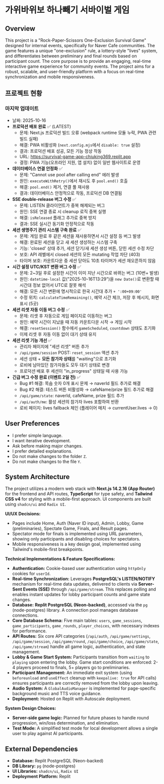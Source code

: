 # 가위바위보 하나빼기 서바이벌 게임

## Overview
This project is a "Rock-Paper-Scissors One-Exclusion Survival Game" designed for internal events, specifically for Naver Cafe communities. The game features a unique "one-exclusion" rule, a lottery-style "lives" system, and differentiates between preliminary and final rounds based on participant count. The core purpose is to provide an engaging, real-time interactive game experience for community events. The project aims for a robust, scalable, and user-friendly platform with a focus on real-time synchronization and mobile responsiveness.

## 프로젝트 현황

### 마지막 업데이트
- 날짜: 2025-10-16
- **프로덕션 배포 완료** ✅ (LATEST)
  - 문제: Next.js 프로덕션 빌드 오류 (webpack runtime 모듈 누락, PWA 관련 빌드 실패)
  - 해결: PWA 비활성화 (`next.config.mjs`에서 `disable: true` 설정)
  - 결과: 프로덕션 배포 성공, 모든 기능 정상 작동
  - URL: https://survival-game-app-chiuking369.replit.app
  - 결정: PWA 기능(오프라인 지원, 앱 설치) 없이 일반 웹사이트로 운영
- **데이터베이스 연결 안정화** ✅
  - 문제: "Cannot use pool after calling end" 에러 발생
  - 원인: `executeWithRetry()`에서 재시도 후 `pool.end()` 호출
  - 해결: `pool.end()` 제거, 연결 풀 재사용
  - 결과: 데이터베이스 안정적으로 작동, 프로덕션 DB 연결됨
- **SSE double-release 버그 수정** ✅
  - 문제: LISTEN 클라이언트가 중복 해제되는 버그
  - 원인: SSE 연결 종료 시 cleanup 로직 중복 실행
  - 해결: `isReleased` 플래그 추가로 중복 방지
  - 결과: SSE 실시간 동기화 안정적으로 작동
- **세션 생명주기 관리 시스템 구축 완료** ✅
  - 문제: 게임 완료 후 같은 세션을 재사용하면서 시간 설정 등 버그 발생
  - 해결: 완료된 세션을 닫고 새 세션 생성하는 시스템 구축
  - 기능: 'closed' 상태 추가, 세션 닫기/새 세션 생성 버튼, 닫힌 세션 수정 차단
  - 보호: API 레벨에서 closed 세션의 모든 mutating 작업 차단 (403)
  - 타이머 보호: 카운트다운 중 세션 닫아도 10초 타이머가 세션 재오픈하지 않음
- **시간 설정 UTC/KST 변환 버그 수정** ✅
  - 문제: 2~3일 후로 설정한 시간이 이미 지난 시간으로 바뀌는 버그 (10번+ 발생)
  - 원인: `datetime-local` 값("2025-10-16T13:29")을 `new Date()`로 변환할 때 시간대 정보 없어서 UTC로 잘못 해석
  - 해결: 모든 시간 변환에 명시적으로 한국 시간대 추가 `+ ':00+09:00'`
  - 수정 위치: `calculateTimeRemaining()`, 예약 시간 체크, 저장 후 메시지, 화면 표시 (5곳)
- **세션 리셋 자동 이동 버그 수정** ✅
  - 문제: 리셋 후 자동으로 게임 페이지로 이동하는 버그
  - 원인: 예약 시간이 지났을 때 자동 카운트다운 시작 → 게임 시작
  - 해결: `resetSession()` 함수에서 `gameScheduled`, `countdown` 상태도 초기화
  - 이제 리셋 후 자동 이동 없이 대기 상태 유지
- **세션 리셋 기능 개선** ✅
  - 관리자 페이지에 "세션 리셋" 버튼 추가
  - `/api/game/session` POST: `reset_session` 액션 추가
  - 세션 상태 + **모든 참가자 상태**를 "waiting"으로 초기화
  - 로비에 남아있던 참가자들도 모두 대기 상태로 변경
  - 프로덕션 배포 후 세션이 "in_progress" 상태일 때 사용 가능
- **긴급 버그 수정 완료 (이벤트 2일 전)** ✅
  - Bug #1 해결: 목숨 숫자 0개 표시 문제 → naverId 필드 추가로 해결
  - Bug #2 해결: 테스트 버튼 비활성화 → cafeName/prize 필드 추가로 해결
  - `/api/game/state`: naverId, cafeName, prize 필드 추가
  - `/api/auth/me`: 활성 세션의 참가자 lives 포함하여 반환
  - 로비 페이지: lives fallback 체인 (플레이어 매치 → currentUser.lives → 0)

## User Preferences
- I prefer simple language.
- I want iterative development.
- Ask before making major changes.
- I prefer detailed explanations.
- Do not make changes to the folder `Z`.
- Do not make changes to the file `Y`.

## System Architecture
The project utilizes a modern web stack with **Next.js 14.2.16 (App Router)** for the frontend and API routes, **TypeScript** for type safety, and **Tailwind CSS v4** for styling with a mobile-first approach. UI components are built using `shadcn/ui` and `Radix UI`.

**UI/UX Decisions:**
- Pages include Home, Auth (Naver ID input), Admin, Lobby, Game (preliminaries), Spectate Game, Finals, and Result pages.
- Spectator mode for finals is implemented using URL parameters, showing only participants and disabling choices for spectators.
- Mobile responsiveness is a key design goal, implemented using Tailwind's mobile-first breakpoints.

**Technical Implementations & Feature Specifications:**
- **Authentication:** Cookie-based user authentication using `httpOnly` cookies for `userId`.
- **Real-time Synchronization:** Leverages **PostgreSQL's LISTEN/NOTIFY** mechanism for real-time data updates, delivered to clients via **Server-Sent Events (SSE)** through `/api/game/stream`. This replaces polling and enables instant updates for lobby participant counts and game state changes.
- **Database:** **Replit PostgreSQL (Neon-backed)**, accessed via the `pg` (node-postgres) library. A connection pool manages database connections.
- **Core Database Schema:** Five main tables: `users`, `game_sessions`, `game_participants`, `game_rounds`, `player_choices`, with necessary indexes for performance.
- **API Routes:** Six core API categories (`/api/auth`, `/api/game/settings`, `/api/game/session`, `/api/game/round`, `/api/game/choice`, `/api/game/state`, `/api/game/stream`) handle all game logic, authentication, and state management.
- **Lobby & Game Start System:** Participants transition from `waiting` to `playing` upon entering the lobby. Game start conditions are enforced: 2-4 players proceed to finals, 5+ players go to preliminaries.
- **Participant Management:** An immediate exit system (using `beforeunload` and `useEffect` cleanup with `keepalive: true` for API calls) ensures participants are correctly removed from the lobby upon leaving.
- **Audio System:** A `GlobalAudioManager` is implemented for page-specific background music and TTS voice guidance.
- **Deployment:** Hosted on Replit with Autoscale deployment.

**System Design Choices:**
- **Server-side game logic:** Planned for future phases to handle round progression, win/loss determination, and elimination.
- **Test Mode:** A simplified test mode for local development allows a single user to play against AI participants.

## External Dependencies
- **Database:** Replit PostgreSQL (Neon-backed)
- **DB Library:** `pg` (node-postgres)
- **UI Libraries:** `shadcn/ui`, `Radix UI`
- **Deployment Platform:** Replit

